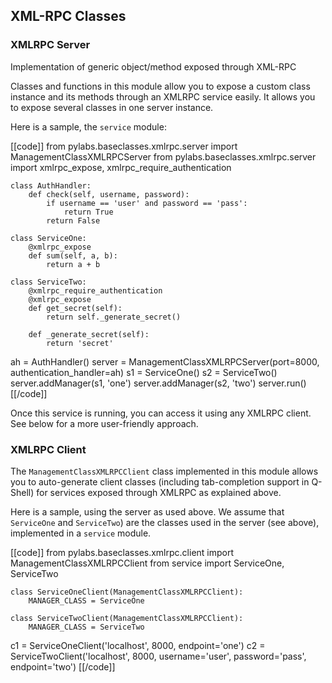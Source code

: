 ## XML-RPC Classes

### XMLRPC Server
Implementation of generic object/method exposed through XML-RPC

Classes and functions in this module allow you to expose a custom class instance and its methods through an XMLRPC service easily. It allows you to expose several classes in one server instance.

Here is a sample, the `service` module:

[[code]]
from pylabs.baseclasses.xmlrpc.server import ManagementClassXMLRPCServer
from pylabs.baseclasses.xmlrpc.server import xmlrpc_expose, xmlrpc_require_authentication

    class AuthHandler:
        def check(self, username, password):
            if username == 'user' and password == 'pass':
                return True
            return False

    class ServiceOne:
        @xmlrpc_expose
        def sum(self, a, b):
            return a + b

    class ServiceTwo:
        @xmlrpc_require_authentication
        @xmlrpc_expose
        def get_secret(self):
            return self._generate_secret()

        def _generate_secret(self):
            return 'secret'

ah = AuthHandler()
server = ManagementClassXMLRPCServer(port=8000, authentication_handler=ah)
s1 = ServiceOne()
s2 = ServiceTwo()
server.addManager(s1, 'one')
server.addManager(s2, 'two')
server.run()
[[/code]]

Once this service is running, you can access it using any XMLRPC client. See below for a more user-friendly approach.


### XMLRPC Client
The `ManagementClassXMLRPCClient` class implemented in this module allows you to auto-generate client classes (including tab-completion support in Q-Shell) for services exposed through XMLRPC as explained above.

Here is a sample, using the server as used above. We assume that `ServiceOne` and `ServiceTwo`) are the classes used in the server (see above), implemented in a `service` module.

[[code]]
from pylabs.baseclasses.xmlrpc.client import ManagementClassXMLRPCClient
from service import ServiceOne, ServiceTwo

    class ServiceOneClient(ManagementClassXMLRPCClient):
        MANAGER_CLASS = ServiceOne

    class ServiceTwoClient(ManagementClassXMLRPCClient):
        MANAGER_CLASS = ServiceTwo

c1 = ServiceOneClient('localhost', 8000, endpoint='one')
c2 = ServiceTwoClient('localhost', 8000, username='user', password='pass', endpoint='two')
[[/code]]
